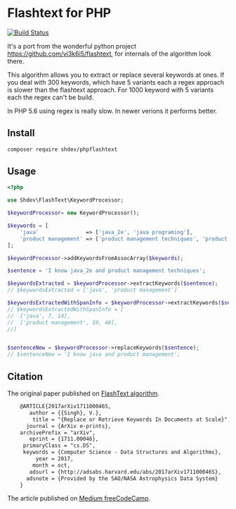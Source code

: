 
# Flashtext for PHP


[![Build Status](https://travis-ci.org/shdev/phpflashtext.svg?branch=master)](https://travis-ci.org/shdev/phpflashtext)

It's a port from the wonderful python project https://github.com/vi3k6i5/flashtext,
for internals of the algorithm look there. 

This algorithm allows you to extract or replace several keywords at ones.
If you deal with 300 keywords, which have 5 variants each a regex approach is slower than the flashtext approach.
For 1000 keyword with 5 variants each the regex can't be build.

In PHP 5.6 using regex is really slow. In newer verions it performs better. 

## Install

```bash
composer require shdev/phpflashtext
```

## Usage

```php
<?php

use Shdev\FlashText\KeywordProcessor;

$keywordProcessor= new KeywordProcessor();

$keywords = [
	'java'               => ['java_2e', 'java programing'],
	'product management' => ['product management techniques', 'product management'],
];

$keywordProcessor->addKeywordsFromAssocArray($keywords);

$sentence = 'I know java_2e and product management techniques';

$keywordsExtracted = $keywordProcessor->extractKeywords($sentence);
// $keywordsExtracted = ['java', 'product management']

$keywordsExtractedWithSpanInfo = $keywordProcessor->extractKeywords($sentence, true);
// $keywordsExtractedWithSpanInfo = [
//	['java', 7, 14],
// 	['product management', 19, 48],
//]


$sentenceNew = $keywordProcessor->replaceKeywords($sentence);
// $sentenceNew = 'I know java and product management';

```

## Citation


The original paper published on [FlashText algorithm](https://arxiv.org/abs/1711.00046).

```tex
    @ARTICLE{2017arXiv171100046S,
       author = {{Singh}, V.},
        title = "{Replace or Retrieve Keywords In Documents at Scale}",
      journal = {ArXiv e-prints},
    archivePrefix = "arXiv",
       eprint = {1711.00046},
     primaryClass = "cs.DS",
     keywords = {Computer Science - Data Structures and Algorithms},
         year = 2017,
        month = oct,
       adsurl = {http://adsabs.harvard.edu/abs/2017arXiv171100046S},
      adsnote = {Provided by the SAO/NASA Astrophysics Data System}
    }

```
The article published on [Medium freeCodeCamp](https://medium.freecodecamp.org/regex-was-taking-5-days-flashtext-does-it-in-15-minutes-55f04411025f).